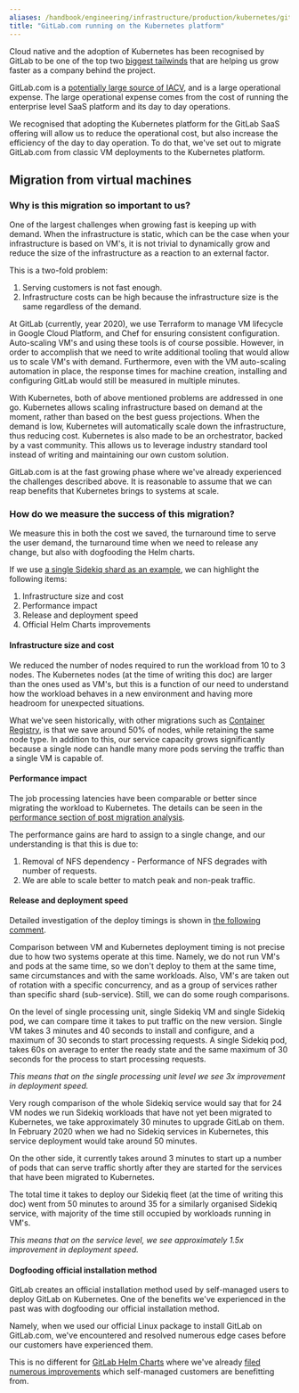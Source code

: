 ```yaml
---
aliases: /handbook/engineering/infrastructure/production/kubernetes/gitlab-com
title: "GitLab.com running on the Kubernetes platform"
---
```


Cloud native and the adoption of Kubernetes has been recognised by GitLab to be one of the top two [biggest tailwinds] that are helping us grow faster as a company behind the project.

GitLab.com is a [potentially large source of IACV](/company/team/structure/#exception-product-management-senior-leader), and is a large operational expense. The large operational expense comes from the cost of running the enterprise level SaaS platform and its day to day operations.

We recognised that adopting the Kubernetes platform for the GitLab SaaS offering will allow us to reduce the operational cost, but also increase the efficiency of the day to day operation. To do that, we've set out to migrate GitLab.com from classic VM deployments to the Kubernetes platform.

## Migration from virtual machines
### Why is this migration so important to us?

One of the largest challenges when growing fast is keeping up with demand. When the infrastructure is static, which can be the case when your infrastructure is based on VM's, it is not trivial to dynamically grow and reduce the size of the infrastructure as a reaction to an external factor.

This is a two-fold problem:

1. Serving customers is not fast enough.
1. Infrastructure costs can be high because the infrastructure size is the same regardless of the demand.

At GitLab (currently, year 2020), we use Terraform to manage VM lifecycle in Google Cloud Platform, and Chef for ensuring consistent configuration. Auto-scaling VM's and using these tools is of course possible. However, in order to accomplish that we need to write additional tooling that would allow us to scale VM's with demand. Furthermore, even with the VM auto-scaling automation in place, the response times for machine creation, installing and configuring GitLab would still be measured in multiple minutes.

With Kubernetes, both of above mentioned problems are addressed in one go. Kubernetes allows scaling infrastructure based on demand at the moment, rather than based on the best guess projections. When the demand is low, Kubernetes will automatically scale down the infrastructure, thus reducing cost. Kubernetes is also made to be an orchestrator, backed by a vast community. This allows us to leverage industry standard tool instead of writing and maintaining our own custom solution.

GitLab.com is at the fast growing phase where we've already experienced the challenges described above. It is reasonable to assume that we can reap benefits that Kubernetes brings to systems at scale.

### How do we measure the success of this migration?

We measure this in both the cost we saved, the turnaround time to serve the user demand, the turnaround time when we need to release any change, but also with dogfooding the Helm charts.

If we use [a single Sidekiq shard as an example](https://gitlab.com/gitlab-com/gl-infra/delivery/-/issues/920), we can highlight the following items:

1. Infrastructure size and cost
1. Performance impact
1. Release and deployment speed
1. Official Helm Charts improvements


#### Infrastructure size and cost

We reduced the number of nodes required to run the workload from 10 to 3 nodes.
The Kubernetes nodes (at the time of writing this doc) are larger than the ones used as VM's, but this is a function of our need to understand how the workload behaves in a new environment and having more headroom for unexpected situations.

What we've seen historically, with other migrations such as [Container Registry](https://gitlab.com/gitlab-com/gl-infra/production/-/issues/1074), is that we save around 50% of nodes, while retaining the same node type. In addition to this, our service capacity grows significantly because a single node can handle many more pods serving the traffic than a single VM is capable of.

#### Performance impact

The job processing latencies have been comparable or better since migrating the workload to Kubernetes. The details can be seen in the [performance section of post migration analysis](https://gitlab.com/gitlab-com/gl-infra/delivery/-/issues/920#shard-performance).

The performance gains are hard to assign to a single change, and our understanding is that this is due to:

1. Removal of NFS dependency - Performance of NFS degrades with number of requests.
1. We are able to scale better to match peak and non-peak traffic.


#### Release and deployment speed

Detailed investigation of the deploy timings is shown in [the following comment](https://gitlab.com/gitlab-com/gl-infra/delivery/-/issues/704#note_364164952).

Comparison between VM and Kubernetes deployment timing is not precise due to how two systems operate at this time. Namely, we do not run VM's and pods at the same time, so we don't deploy to them at the same time, same circumstances and with the same workloads. Also, VM's are taken out of rotation with a specific concurrency, and as a group of services rather than specific shard (sub-service). Still, we can do some rough comparisons.

On the level of single processing unit, single Sidekiq VM and single Sidekiq pod, we can compare time it takes to put traffic on the new version.
Single VM takes 3 minutes and 40 seconds to install and configure, and a maximum of 30 seconds to start processing requests. A single Sidekiq pod, takes 60s on average to enter the ready state and the same maximum of 30 seconds for the process to start processing requests.

*This means that on the single processing unit level we see 3x improvement in deployment speed.*

Very rough comparison of the whole Sidekiq service would say that for 24 VM nodes we run Sidekiq workloads that have not yet been migrated to Kubernetes, we take approximately 30 minutes to upgrade GitLab on them. In February 2020 when we had no Sidekiq services in Kubernetes, this service deployment would take around 50 minutes.

On the other side, it currently takes around 3 minutes to start up a number of pods that can serve traffic shortly after they are started for the services that have been migrated to Kubernetes.

The total time it takes to deploy our Sidekiq fleet (at the time of writing this doc) went from 50 minutes to around 35 for a similarly organised Sidekiq service, with majority of the time still occupied by workloads running in VM's.

*This means that on the service level, we see approximately 1.5x improvement in deployment speed.*

#### Dogfooding official installation method

GitLab creates an official installation method used by self-managed users to deploy GitLab on Kubernetes. One of the benefits we've experienced in the past was with dogfooding our official installation method.

Namely, when we used our official Linux package to install GitLab on GitLab.com, we've encountered and resolved numerous edge cases before our customers have experienced them.

This is no different for [GitLab Helm Charts](https://gitlab.com/gitlab-org/charts/gitlab) where we've already [filed numerous improvements](https://gitlab.com/gitlab-org/charts/gitlab/-/issues?label_name%5B%5D=team%3A%3ADelivery&scope=all&state=all) which self-managed customers are benefitting from.

[biggest tailwinds]: /handbook/leadership/biggest-tailwinds/
